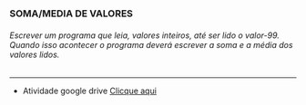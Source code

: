 ### SOMA/MEDIA DE VALORES

###### Escrever um programa que leia, valores inteiros, até ser lido o valor-99. Quando isso acontecer o programa deverá escrever a soma e a média dos valores lidos.

---

- Atividade google drive [Clicque aqui]('https://docs.google.com/document/d/1xVQax2Zc9iVxPrQaMdtj9rD1uYNkyKECezEtl7Y2Fcg/edit')
